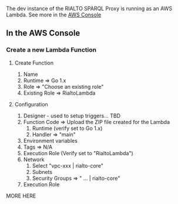 The dev instance of the RIALTO SPARQL Proxy is running as an AWS Lambda. See more in the [AWS Console](https://console.aws.amazon.com/lambda/home?region=us-east-1#/functions/sparqlProxy?tab=graph)

## In the AWS Console

### Create a new Lambda Function

1. Create Function
    1. Name
    1. Runtime => Go 1.x
    1. Role => "Choose an existing role"
    1. Existing Role => RialtoLambda

1. Configuration
    1. Designer - used to setup triggers... TBD
    1. Function Code => Upload the ZIP file created for the Lambda
        1. Runtime (verify set to Go 1.x)
        1. Handler => "main"
    1. Environment variables
    1. Tags => N/A
    1. Execution Role (Verify set to "RialtoLambda")
    1. Network
        1. Select "vpc-xxx | rialto-core"
        1. Subnets
        1. Security Groups => " ... | rialto-core"
    1. Execution Role 

MORE HERE